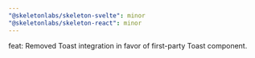 ```yaml
---
"@skeletonlabs/skeleton-svelte": minor
"@skeletonlabs/skeleton-react": minor
---
```


feat: Removed Toast integration in favor of first-party Toast component.
  